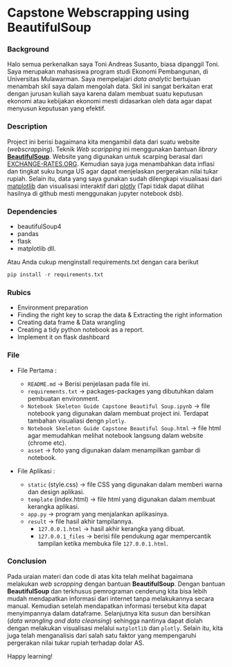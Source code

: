 # Capstone Webscrapping using BeautifulSoup

### Background
Halo semua perkenalkan saya Toni Andreas Susanto, biasa dipanggil Toni. Saya merupakan mahasiswa program studi Ekonomi Pembangunan, di Universitas Mulawarman. Saya mempelajari *data analytic* bertujuan menambah skil saya dalam mengolah data. Skil ini sangat berkaitan erat dengan jurusan kuliah saya karena dalam membuat suatu keputusan ekonomi atau kebijakan ekonomi mesti didasarkan oleh data agar dapat menyusun keputusan yang efektif.

### Description 
Project ini berisi bagaimana kita mengambil data dari suatu website (*webscrapping*). Teknik *Web scaripping* ini menggunakan bantuan *library* [**BeautifulSoup**](https://beautiful-soup-4.readthedocs.io/en/latest/). Website yang digunakan untuk scarping berasal dari [EXCHANGE-RATES.ORG](https://www.exchange-rates.org/history/IDR/USD/T). Kemudian saya juga menambahkan data inflasi dan tingkat suku bunga US agar dapat menjelaskan pergerakan nilai tukar rupiah. Selain itu, data yang saya gunakan sudah dilengkapi visualisasi dari [matplotlib](https://matplotlib.org/) dan visualisasi interaktif dari [plotly](https://plotly.com/python/) (Tapi tidak dapat dilihat hasilnya di github mesti menggunakan jupyter notebook dsb).

### Dependencies

- beautifulSoup4
- pandas
- flask
- matplotlib dll.

Atau Anda cukup menginstall requirements.txt dengan cara berikut

```python
pip install -r requirements.txt
```

### Rubics

- Environment preparation
- Finding the right key to scrap the data  & Extracting the right information
- Creating data frame & Data wrangling 
- Creating a tidy python notebook as a report.
- Implement it on flask dashboard


### File

   * File Pertama :
      - `README.md` -> Berisi penjelasan pada file ini.
      - `requirements.txt` -> packages-packages yang dibutuhkan dalam pembuatan environment.
      - `Notebook Skeleton Guide Capstone Beautiful Soup.ipynb` -> file notebook yang digunakan dalam membuat project ini. Terdapat tambahan visualiasi dengn                 `plotly`.
      - `Notebook Skeleton Guide Capstone Beautiful Soup.html` -> file html agar memudahkan melihat notebook langsung dalam website (chrome etc).
      - `asset` -> foto yang digunakan dalam menampilkan gambar di notebook.

   * File Aplikasi :
      - `static` (style.css) -> file CSS yang digunakan dalam memberi warna dan design aplikasi.
      - `template` (index.html) -> file html yang digunakan dalam membuat kerangka aplikasi.
      - `app.py` -> program yang menjalankan aplikasinya.
      - `result` -> file hasil akhir tampilannya.        
         - `127.0.0.1.html` -> hasil akhir kerangka yang dibuat.
         - `127.0.0.1_files` -> berisi file pendukung agar mempercantik tampilan ketika membuka file `127.0.0.1.html`.

### Conclusion
  Pada uraian materi dan code di atas kita telah melihat bagaimana melakukan *web scrapping* dengan bantuan **BeautifulSoup**. Dengan bantuan **BeautifulSoup** dan terkhusus pemrograman cenderung kita bisa lebih mudah mendapatkan informasi dari internet tanpa melakukannya secara manual. Kemudian setelah mendapatkan informasi tersebut kita dapat menyimpannya dalam dataframe. Selanjutnya kita susun dan bersihkan (*data wrangling and data cleansing*) sehingga nantinya dapat diolah dengan melakukan visualisasi melalui `matplotlib` dan `plotly`. Selain itu, kita juga telah menganalisis dari salah satu faktor yang mempengaruhi pergerakan nilai tukar rupiah terhadap dolar AS.


Happy learning! 
